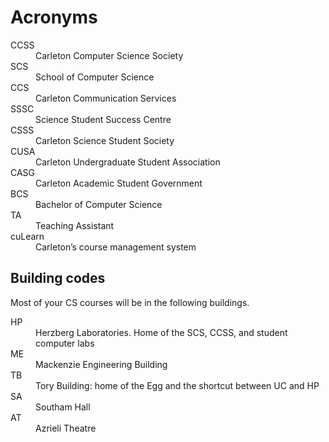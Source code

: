 
<h1>Acronyms</h1>

<dl>
 <dt>CCSS</dt>
 <dd>Carleton Computer Science Society</dd>

 <dt>SCS</dt>
 <dd>School of Computer Science</dd>

 <dt>CCS</dt>
 <dd>Carleton Communication Services</dd>

 <dt>SSSC</dt>
 <dd>Science Student Success Centre </dd>

 <dt>CSSS</dt>
 <dd>Carleton Science Student Society </dd>

 <dt>CUSA</dt>
 <dd>Carleton Undergraduate Student Association</dd>


 <dt>CASG</dt>
 <dd>Carleton Academic Student Government</dd>

 <dt>BCS</dt>
 <dd>Bachelor of Computer Science</dd>

 <dt>TA</dt>
 <dd>Teaching Assistant</dd>

  <dt>cuLearn</dt>
  <dd>Carleton’s course management system</dd>
</dl>


<h2>Building codes</h2>
Most of your CS courses will be in the following buildings.

<dl>
 <dt>HP</dt>
 <dd>Herzberg Laboratories.  Home of the SCS, CCSS, and student computer labs</dd>

 <dt>ME</dt>
 <dd>Mackenzie Engineering Building</dd>

 <dt>TB</dt>
 <dd>Tory Building: home of the Egg and the shortcut between UC and HP</dd>

 <dt>SA</dt>
 <dd>Southam Hall</dd>

 <dt>AT</dt>
 <dd>Azrieli Theatre</dd>
</dl>

